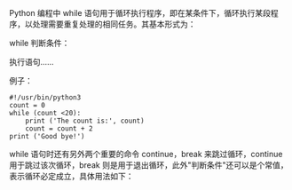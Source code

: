 Python 编程中 while 语句用于循环执行程序，即在某条件下，循环执行某段程序，以处理需要重复处理的相同任务。其基本形式为：

while 判断条件：

执行语句……

例子：

```
#!/usr/bin/python3
count = 0
while (count <20):
    print ('The count is:', count)
    count = count + 2
print ('Good bye!')
```

while 语句时还有另外两个重要的命令 continue，break 来跳过循环，continue 用于跳过该次循环，break 则是用于退出循环，此外"判断条件"还可以是个常值，表示循环必定成立，具体用法如下：

